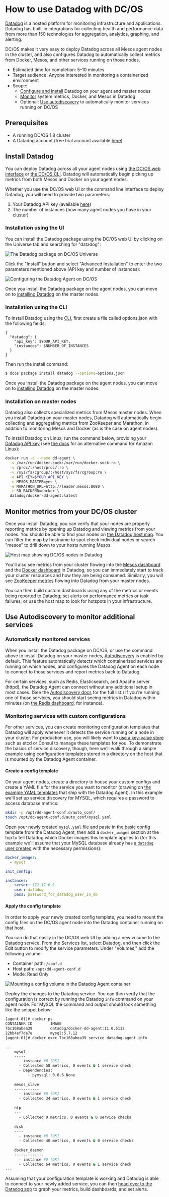 # How to use Datadog with DC/OS

[Datadog][datadog] is a hosted platform for monitoring infrastructure and applications. Datadog has built-in integrations for collecting health and performance data from more than 150 technologies for aggregation, analytics, graphing, and alerting. 

DC/OS makes it very easy to deploy Datadog across all Mesos agent nodes in the cluster, and also configures Datadog to automatically collect metrics from Docker, Mesos, and other services running on those nodes. 

* Estimated time for completion: 5–10 minutes
* Target audience: Anyone interested in monitoring a containerized environment
* Scope:
    * [Configure and install](#install-datadog) Datadog on your agent and master nodes
    * [Monitor](#monitor-metrics-from-your-dcos-cluster) system metrics, Docker, and Mesos in Datadog
    * Optional: [Use autodiscovery](#use-autodiscovery-to-monitor-additional-services) to automatically monitor services running on DC/OS

## Prerequisites

* A running DC/OS 1.8 cluster
* A Datadog account (free trial account available [here][signup])

## Install Datadog

You can deploy Datadog across all your agent nodes using [the DC/OS web interface](#installation-using-the-ui) or [the DC/OS CLI](#installation-using-the-cli). Datadog will automatically begin picking up metrics from both Mesos and Docker on your agent nodes.

Whether you use the DC/OS web UI or the command line interface to deploy Datadog, you will need to provide two parameters: 

1. Your Datadog API key (available [here][api-key])
2. The number of instances (how many agent nodes you have in your cluster)

### Installation using the UI

You can install the Datadog package using the DC/OS web UI by clicking on the Universe tab and searching for "datadog":

![The Datadog package on DC/OS Universe](img/dcos-universe.png)

Click the "Install" button and select "Advanced Installation" to enter the two parameters mentioned above (API key and number of instances):

![Configuring the Datadog Agent on DC/OS](img/dcos-install.png)

Once you install the Datadog package on the agent nodes, you can move on to [installing Datadog](#installation-on-master-nodes) on the master nodes.

### Installation using the CLI

To install Datadog using the [CLI][cli], first create a file called options.json with the following fields:

```
{
  "datadog": {
    "api_key": $YOUR_API_KEY,
    "instances": $NUMBER_OF_INSTANCES
  }
}
```

Then run the install command:

```bash
$ dcos package install datadog --options=options.json
```

Once you install the Datadog package on the agent nodes, you can move on to [installing Datadog](#installation-on-master-nodes) on the master nodes.

### Installation on master nodes

Datadog also collects specialized metrics from Mesos master nodes. When you install Datadog on your master nodes, Datadog will automatically begin collecting and aggregating metrics from ZooKeeper and Marathon, in addition to monitoring Mesos and Docker (as is the case on agent nodes).

To install Datadog on Linux, run the command below, providing your [Datadog API key][api-key] (see [the docs][dd-agent-docs] for an alternative command for Amazon Linux):

```bash
docker run -d --name dd-agent \
  -v /var/run/docker.sock:/var/run/docker.sock:ro \
  -v /proc/:/host/proc/:ro \
  -v /sys/fs/cgroup/:/host/sys/fs/cgroup:ro \
  -e API_KEY=$YOUR_API_KEY \
  -e MESOS_MASTER=yes \
  -e MARATHON_URL=http://leader.mesos:8080 \
  -e SD_BACKEND=docker \
  datadog/docker-dd-agent:latest
```

## Monitor metrics from your DC/OS cluster 

Once you install Datadog, you can verify that your nodes are properly reporting metrics by opening up Datadog and viewing metrics from your nodes. You should be able to find your nodes on [the Datadog host map][host-map]. You can filter the map by hostname to spot check individual nodes or search "mesos" to drill down to your hosts running Mesos.

![Host map showing DC/OS nodes in Datadog](img/dcos-host-map.png)

You'll also see metrics from your cluster flowing into the [Mesos dashboard][mesos-dash] and the [Docker dashboard][docker-dash] in Datadog, so you can immediately start to track your cluster resources and how they are being consumed. Similarly, you will see [ZooKeeper metrics][zk-dash] flowing into Datadog from your master nodes.

You can then build custom dashboards using any of the metrics or events being reported to Datadog; set alerts on performance metrics or task failures; or use the host map to look for hotspots in your infrastructure. 

## Use Autodiscovery to monitor additional services

### Automatically monitored services

When you install the Datadog package on DC/OS, or use the command above to install Datadog on your master nodes, [Autodiscovery][autodiscovery] is enabled by default. This feature automatically detects which containerized services are running on which nodes, and configures the Datadog Agent on each node to connect to those services and report metrics back to Datadog.

For certain services, such as Redis, Elasticsearch, and Apache server (httpd), the Datadog Agent can connect without any additional setup in most cases. (See the [Autodiscovery docs][autodiscovery] for the full list.) If you're running one of those services, you should start seeing metrics in Datadog within minutes (on [the Redis dashboard][redis-dash], for instance).

### Monitoring services with custom configurations

For other services, you can create monitoring configuration templates that Datadog will apply whenever it detects the service running on a node in your cluster. For production use, you will likely want to [use a key-value store][autodiscovery] such as etcd or Consul to manage these templates for you. To demonstrate the basics of service discovery, though, here we'll walk through a simple example using configuration templates stored in a directory on the host that is mounted by the Datadog Agent container.

#### Create a config template

On your agent nodes, create a directory to house your custom configs and create a YAML file for the service you want to monitor (drawing on [the example YAML templates][yamls] that ship with the Datadog Agent). In this example we'll set up service discovery for MYSQL, which requires a password to access database metrics:

```bash
mkdir -p /opt/dd-agent-conf.d/auto_conf/
touch /opt/dd-agent-conf.d/auto_conf/mysql.yaml 
```

Open your newly created `mysql.yaml` file and paste in [the basic config][mysql-docs] template from the Datadog Agent, then add a `docker_images` section at the top to tell Datadog which Docker images this template applies to (for this example we'll assume that your MySQL database already has [a `datadog` user created][mysql-docs] with the necessary permissions):

```yaml
docker_images:
  - mysql

init_config:

instances:
  - server: 172.17.0.1
    user: datadog
    pass: password_for_datadog_user_in_db

```

#### Apply the config template

In order to apply your newly created config template, you need to mount the config files on the DC/OS agent node into the Datadog container running on that host. 

You can do that easily in the DC/OS web UI by adding a new volume to the Datadog service. From the Services list, select Datadog, and then click the Edit button to modify the service parameters. Under "Volumes," add the following volume:

* Container path: `/conf.d`  
* Host path: `/opt/dd-agent-conf.d`  
* Mode: Read Only  

![Mounting a config volume in the Datadog Agent container](img/dcos-volume.png)

Deploy the changes to the Datadog service. You can then verify that the configuration is correct by running the Datadog `info` command on your agent node. For MySQL the command and output should look something like the snippet below:

```bash
[agent-01]# docker ps
CONTAINER ID        IMAGE                                                             COMMAND                  CREATED             STATUS              PORTS                                                                NAMES
7bc168abea39        datadog/docker-dd-agent:11.0.5112                                 "/entrypoint.sh super"   10 minutes ago      Up 10 minutes       7777/tcp, 8126/tcp, 0.0.0.0:8125->8125/udp, 0.0.0.0:9001->9001/tcp   mesos-xxx
22bb4ef7de7e        mysql:5.7.12                                                      "docker-entrypoint.sh"   22 minutes ago      Up 22 minutes       0.0.0.0:3306->3306/tcp                                               mesos-xxx
[agent-01]# docker exec 7bc168abea39 service datadog-agent info

...  
    mysql
    -----
      - instance #0 [OK]
      - Collected 58 metrics, 0 events & 1 service check
      - Dependencies:
          - pymysql: 0.6.6.None
  
    mesos_slave
    -----------
      - instance #0 [OK]
      - Collected 34 metrics, 0 events & 1 service check
  
    ntp
    ---
      - Collected 0 metrics, 0 events & 0 service checks
  
    disk
    ----
      - instance #0 [OK]
      - Collected 40 metrics, 0 events & 0 service checks
  
    docker_daemon
    -------------
      - instance #0 [OK]
      - Collected 64 metrics, 0 events & 1 service check
...
``` 

Assuming that your configuration template is working and Datadog is able to connect to your newly added service, you can then [head over to the Datadog app][dd-app] to graph your metrics, build dashboards, and set alerts. 

[datadog]: https://www.datadoghq.com/
[signup]: https://app.datadoghq.com/signup
[api-key]: https://app.datadoghq.com/account/settings#api
[dd-agent-docs]: https://github.com/DataDog/docker-dd-agent
[cli]: https://github.com/dcos/dcos-cli
[host-map]: https://app.datadoghq.com/infrastructure/map
[mesos-dash]: https://app.datadoghq.com/screen/integration/mesos
[docker-dash]: https://app.datadoghq.com/screen/integration/docker
[zk-dash]: https://app.datadoghq.com/screen/integration/zookeeper
[mysql-docs]: http://docs.datadoghq.com/integrations/mysql/
[redis-dash]: https://app.datadoghq.com/screen/integration/redis
[autodiscovery]: https://docs.datadoghq.com/guides/autodiscovery/
[yamls]: https://github.com/DataDog/integrations-core
[dd-app]: https://app.datadoghq.com
